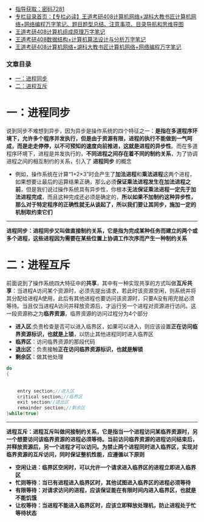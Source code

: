  

- [指导获取：密码7281](https://url18.ctfile.com/f/22722418-803125355-edf378)
- [专栏目录首页：【专栏必读】王道考研408计算机网络+湖科大教书匠计算机网络+网络编程万字笔记、题目题型总结、注意事项、目录导航和思维导图](https://zhangxing-tech.blog.csdn.net/article/details/121004242?spm=1001.2014.3001.5502)
- [王道考研408计算机组成原理万字笔记](https://zhangxing-tech.blog.csdn.net/article/details/120664162?spm=1001.2014.3001.5502)
- [王道考研408数据结构+计算机算法设计与分析万字笔记](https://blog.csdn.net/qq_39183034/article/details/121501138?spm=1001.2014.3001.5501)
- [王道考研408计算机网络+湖科大教书匠计算机网络+网络编程万字笔记](https://zhangxing-tech.blog.csdn.net/article/details/125668174)

### 文章目录

- [一：进程同步](#_8)
- [二：进程互斥](#_19)

# 一：进程同步

说到同步不难想到异步，因为异步是操作系统的四个特征之一：**是指在多道程序环境下，允许多个程序并发执行，但是由于资源有限，进程的执行不能做到一气呵成，而是走走停停，以不可预知的速度向前推进，这就是进程的异步性**。而在多道程序环境下，进程是并发执行的，**不同进程之间存在着不同的制约关系**，为了协调进程之间的相互制约的关系，引入了 **进程同步** 的概念

- 例如，操作系统在计算“1+2×3”时会产生了**加法进程**和**乘法进程**这两个进程，如果想要让最后的运算结果正确，那么必须**保证乘法进程发生在加法进程之前**，但是我们说过操作系统具有异步性，你根本**无法保证乘法进程一定先于加法进程完成**，而且这种完成还必须是确定的，**所以如果不加制约这种异步性，那么对于特定程序的正确性就无从谈起了，所以我们要让其同步，施加一定的机制取约束它们**

---

**进程同步：进程同步又叫做直接制约关系，它是指为完成某种任务而建立的两个或多个进程，这些进程因为需要在某些位置上协调工作次序而产生一种制约关系**

# 二：进程互斥

前面说到了操作系统四大特征中的**共享**，其中有一种实现共享的方式叫做**互斥共享**：当进程A访问某个资源时，必须先提出请求，若此时该资源空闲，则系统并将其分配给进程A使用，此后有其他进程也要访问该资源时，只要A没有用完就必须等待。当且仅当进程A访问并释放资源后，才运行另一个进程对资源进行访问。这一段资源称之为**临界资源**，临界资源的访问过程分为4个部分

 -    **进入区**:负责检查是否可以进入临界区，如果可以进入，则应该设置**正在访问临界资源标识，也就是上锁**，以防止其他进程同时进入临界区
 -    **临界区**：访问临界资源的那段代码
 -    **退出区**：负责接触**正在访问临界资源标识，也就是解锁**
 -    **剩余区**：做其他处理

```c
do
{
            
            
	entry section;//进入区
	critical section;//临界区
	exit section//退出区
	remainder section;//剩余区
}while(true)
```

---

**进程互斥：进程互斥叫做间接制约关系，它是指当一个进程访问某临界资源时，另一个想要访问该临界资源的进程必须等待。当前访问临界资源的进程访问结束后，并释放资源后，另一个进程才可以访问。为禁止两个进程同时进入临界区，实现对临界资源的互斥访问，同时保证整机性能，应遵循以下原则**

- **空闲让进：临界区空闲时，可以允许一个请求进入临界区的进程立即进入临界区**
- **忙则等待：当已有进程进入临界区时，其他试图进入临界区的进程必须等待**
- **有限等待：对请求访问的进程，应该保证能在有限时间内进入临界区，也就是不能饥饿**
- **让权等待：当进程不能进入临界区时，应该立即释放处理机，防止进程处于忙等待状态**